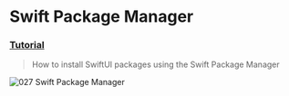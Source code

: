 # Swift Package Manager
 ### [Tutorial](https://designcode.io/swiftui-handbook-swift-package-manager)
> How to install SwiftUI packages using the Swift Package Manager

![027  Swift Package Manager](https://github.com/mrgsdev/DesignCode/assets/157994617/2ef9ba34-8c16-4d98-ace9-9f3691999d98)
